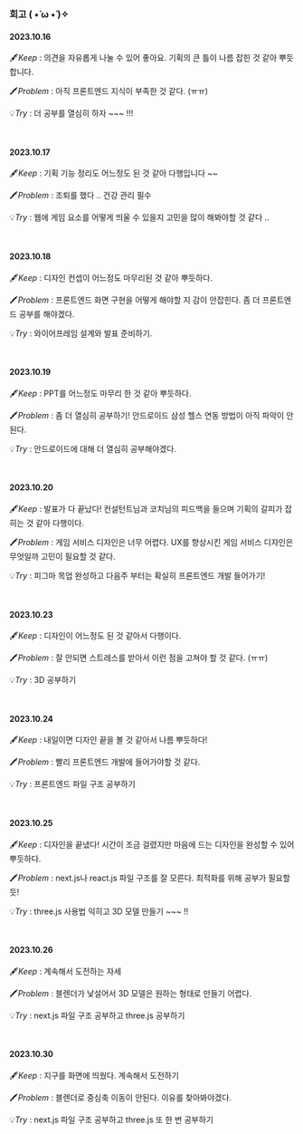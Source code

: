 ### 회고 ( •̀ ω •́ )✧

#### 2023.10.16

🖋️*Keep* : 의견을 자유롭게 나눌 수 있어 좋아요. 기획의 큰 틀이 나름 잡힌 것 같아 뿌듯합니다. 

🖍️*Problem* : 아직 프론트엔드 지식이 부족한 것 같다. (ㅠㅠ)

💡*Try* : 더 공부를 열심히 하자 ~~~ !!! 

<br/>

#### 2023.10.17

🖋️*Keep* : 기획 기능 정리도 어느정도 된 것 같아 다행입니다 ~~ 

🖍️*Problem* : 조퇴를 했다 .. 건강 관리 필수

💡*Try* : 웹에 게임 요소를 어떻게 띄울 수 있을지 고민을 많이 해봐야할 것 같다 .. 

<br/>

#### 2023.10.18

🖋️*Keep* : 디자인 컨셉이 어느정도 마무리된 것 같아 뿌듯하다.

🖍️*Problem* : 프론트엔드 화면 구현을 어떻게 해야할 지 감이 안잡힌다. 좀 더 프론트엔드 공부를 해야겠다.

💡*Try* : 와이어프레임 설계와 발표 준비하기.

<br/>

#### 2023.10.19

🖋️*Keep* : PPT를 어느정도 마무리 한 것 같아 뿌듯하다.

🖍️*Problem* : 좀 더 열심히 공부하기! 안드로이드 삼성 헬스 연동 방법이 아직 파악이 안된다.

💡*Try* : 안드로이드에 대해 더 열심히 공부해야겠다.

<br/>

#### 2023.10.20

🖋️*Keep* : 발표가 다 끝났다! 컨설턴트님과 코치님의 피드백을 들으며 기획의 갈피가 잡히는 것 같아 다행이다.

🖍️*Problem* : 게임 서비스 디자인은 너무 어렵다. UX를 향상시킨 게임 서비스 디자인은 무엇일까 고민이 필요할 것 같다. 

💡*Try* : 피그마 목업 완성하고 다음주 부터는 확실히 프론트엔드 개발 들어가기!

<br/>

#### 2023.10.23

🖋️*Keep* : 디자인이 어느정도 된 것 같아서 다행이다.

🖍️*Problem* : 잘 안되면 스트레스를 받아서 이런 점을 고쳐야 할 것 같다. (ㅠㅠ)

💡*Try* : 3D 공부하기

<br/>

#### 2023.10.24

🖋️*Keep* : 내일이면 디자인 끝을 볼 것 같아서 나름 뿌듯하다!

🖍️*Problem* : 빨리 프론트엔드 개발에 들어가야할 것 같다.

💡*Try* : 프론트엔드 파일 구조 공부하기

<br/>

#### 2023.10.25

🖋️*Keep* : 디자인을 끝냈다! 시간이 조금 걸렸지만 마음에 드는 디자인을 완성할 수 있어 뿌듯하다.

🖍️*Problem* : next.js나 react.js 파일 구조를 잘 모른다. 최적화를 위해 공부가 필요할 듯!

💡*Try* : three.js 사용법 익히고 3D 모델 만들기 ~~~ !! 

<br/>

#### 2023.10.26

🖋️*Keep* : 계속해서 도전하는 자세

🖍️*Problem* : 블렌더가 낯설어서 3D 모델은 원하는 형태로 만들기 어렵다.

💡*Try* : next.js 파일 구조 공부하고 three.js 공부하기 

<br/>

#### 2023.10.30

🖋️*Keep* : 지구를 화면에 띄웠다. 계속해서 도전하기

🖍️*Problem* : 블렌더로 중심축 이동이 안된다. 이유를 찾아봐야겠다.

💡*Try* : next.js 파일 구조 공부하고 three.js 또 한 번 공부하기